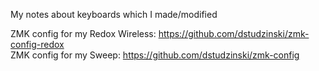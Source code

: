 My notes about keyboards which I made/modified
  
ZMK config for my Redox Wireless: https://github.com/dstudzinski/zmk-config-redox  
ZMK config for my Sweep: https://github.com/dstudzinski/zmk-config  
